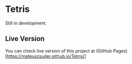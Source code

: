 # Tetris
Still in development.

## Live Version
You can check live version of this project at (GitHub Pages)[https://mateuszsuder.github.io/Tetris/]
